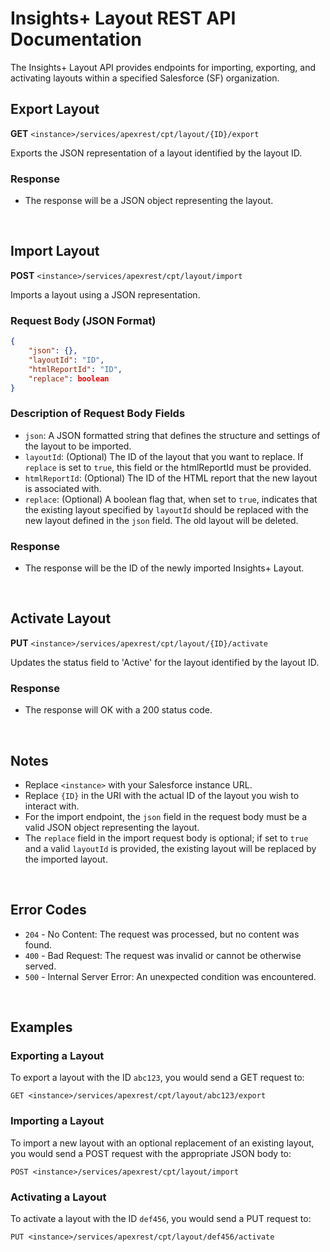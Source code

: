 # Insights+ Layout REST API Documentation

The Insights+ Layout API provides endpoints for importing, exporting, and activating layouts within a specified Salesforce (SF) organization.

## Export Layout

**GET** `<instance>/services/apexrest/cpt/layout/{ID}/export`

Exports the JSON representation of a layout identified by the layout ID.

### Response

- The response will be a JSON object representing the layout.
  
<br>

## Import Layout

**POST** `<instance>/services/apexrest/cpt/layout/import`

Imports a layout using a JSON representation.

### Request Body (JSON Format)
```json
{
    "json": {},
    "layoutId": "ID",
    "htmlReportId": "ID",
    "replace": boolean
}
```

### Description of Request Body Fields

- `json`: A JSON formatted string that defines the structure and settings of the layout to be imported.
- `layoutId`: (Optional) The ID of the layout that you want to replace. If `replace` is set to `true`, this field or the htmlReportId must be provided.
- `htmlReportId`: (Optional) The ID of the HTML report that the new layout is associated with.
- `replace`: (Optional) A boolean flag that, when set to `true`, indicates that the existing layout specified by `layoutId` should be replaced with the new layout defined in the `json` field. The old layout will be deleted.

### Response

- The response will be the ID of the newly imported Insights+ Layout.
  
<br>

## Activate Layout

**PUT** `<instance>/services/apexrest/cpt/layout/{ID}/activate`

Updates the status field to 'Active' for the layout identified by the layout ID.

### Response

- The response will OK with a 200 status code.
  
<br>

## Notes

- Replace `<instance>` with your Salesforce instance URL.
- Replace `{ID}` in the URI with the actual ID of the layout you wish to interact with.
- For the import endpoint, the `json` field in the request body must be a valid JSON object representing the layout.
- The `replace` field in the import request body is optional; if set to `true` and a valid `layoutId` is provided, the existing layout will be replaced by the imported layout.

<br>

## Error Codes

- `204` - No Content: The request was processed, but no content was found.
- `400` - Bad Request: The request was invalid or cannot be otherwise served.
- `500` - Internal Server Error: An unexpected condition was encountered.

<br>

## Examples

### Exporting a Layout

To export a layout with the ID `abc123`, you would send a GET request to:

```plaintext
GET <instance>/services/apexrest/cpt/layout/abc123/export
```

### Importing a Layout

To import a new layout with an optional replacement of an existing layout, you would send a POST request with the appropriate JSON body to:

```plaintext
POST <instance>/services/apexrest/cpt/layout/import
```

### Activating a Layout

To activate a layout with the ID `def456`, you would send a PUT request to:

```plaintext
PUT <instance>/services/apexrest/cpt/layout/def456/activate
```
